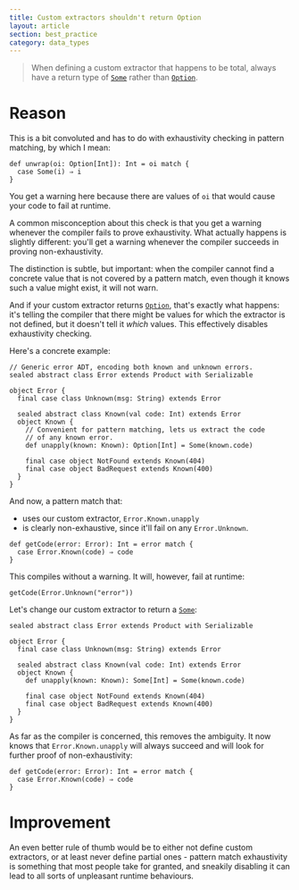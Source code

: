 ```yaml
---
title: Custom extractors shouldn't return Option
layout: article
section: best_practice
category: data_types
---
```


> When defining a custom extractor that happens to be total, always have a return type of [`Some`] rather than [`Option`].

# Reason

This is a bit convoluted and has to do with exhaustivity checking in pattern matching, by which I mean:

```tut:book
def unwrap(oi: Option[Int]): Int = oi match {
  case Some(i) ⇒ i
}
```

You get a warning here because there are values of `oi` that would cause your code to fail at runtime.

A common misconception about this check is that you get a warning whenever the compiler fails to prove exhaustivity. What actually happens is slightly different: you'll get a warning whenever the compiler succeeds in proving non-exhaustivity.

The distinction is subtle, but important: when the compiler cannot find a concrete value that is not covered by a pattern match, even though it knows such a value might exist, it will not warn.

And if your custom extractor returns [`Option`], that's exactly what happens: it's telling the compiler that there might be values for which the extractor is not defined, but it doesn't tell it *which* values. This effectively disables exhaustivity checking.

Here's a concrete example:

```tut:silent
// Generic error ADT, encoding both known and unknown errors.
sealed abstract class Error extends Product with Serializable

object Error {
  final case class Unknown(msg: String) extends Error

  sealed abstract class Known(val code: Int) extends Error
  object Known {
    // Convenient for pattern matching, lets us extract the code
    // of any known error.
    def unapply(known: Known): Option[Int] = Some(known.code)

    final case object NotFound extends Known(404)
    final case object BadRequest extends Known(400)
  }
}
```

And now, a pattern match that:
* uses our custom extractor, `Error.Known.unapply`
* is clearly non-exhaustive, since it'll fail on any `Error.Unknown`.

```tut:book
def getCode(error: Error): Int = error match {
  case Error.Known(code) ⇒ code
}
```

This compiles without a warning. It will, however, fail at runtime:

```tut:book:fail
getCode(Error.Unknown("error"))
```

Let's change our custom extractor to return a [`Some`]:

```tut:silent
sealed abstract class Error extends Product with Serializable

object Error {
  final case class Unknown(msg: String) extends Error

  sealed abstract class Known(val code: Int) extends Error
  object Known {
    def unapply(known: Known): Some[Int] = Some(known.code)

    final case object NotFound extends Known(404)
    final case object BadRequest extends Known(400)
  }
}
```

As far as the compiler is concerned, this removes the ambiguity. It now knows that `Error.Known.unapply` will always succeed and will look for further proof of non-exhaustivity:

```tut:book
def getCode(error: Error): Int = error match {
  case Error.Known(code) ⇒ code
}
```

# Improvement

An even better rule of thumb would be to either not define custom extractors, or at least never define partial ones - pattern match exhaustivity is something that most people take for granted, and sneakily disabling it can lead to all sorts of unpleasant runtime behaviours.

[`Some`]:https://www.scala-lang.org/api/2.12.8/scala/Some.html
[`Option`]:https://www.scala-lang.org/api/2.12.8/scala/Option.html
